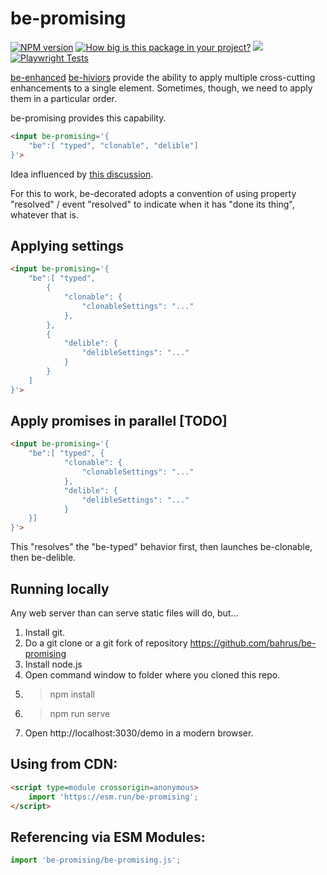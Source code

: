 # be-promising

[![NPM version](https://badge.fury.io/js/be-promising.png)](http://badge.fury.io/js/be-promising)
[![How big is this package in your project?](https://img.shields.io/bundlephobia/minzip/be-promising?style=for-the-badge)](https://bundlephobia.com/result?p=be-promising)
<img src="http://img.badgesize.io/https://cdn.jsdelivr.net/npm/be-promising?compression=gzip">
[![Playwright Tests](https://github.com/bahrus/be-promising/actions/workflows/CI.yml/badge.svg?branch=baseline)](https://github.com/bahrus/be-promising/actions/workflows/CI.yml)

[be-enhanced](https://github.com/bahrus/be-enhanced) [be-hiviors](https://github.com/bahrus/be-hive) provide the ability to apply multiple cross-cutting enhancements to a single element.  Sometimes, though, we need to apply them in a particular order.

be-promising provides this capability.

```html
<input be-promising='{
    "be":[ "typed", "clonable", "delible"]
}'>
```

Idea influenced by [this discussion](https://twitter.com/dan_abramov/status/1563307506482696192).

For this to work, be-decorated adopts a convention of using property "resolved" / event "resolved" to indicate when it has "done its thing", whatever that is.

## Applying settings

```html
<input be-promising='{
    "be":[ "typed", 
        {
            "clonable": {
                "clonableSettings": "..."
            },
        },
        {
            "delible": {
                "delibleSettings": "..."
            }
        }
    ]
}'>
```

## Apply promises in parallel [TODO]

```html
<input be-promising='{
    "be":[ "typed", {
            "clonable": {
                "clonableSettings": "..."
            },
            "delible": {
                "delibleSettings": "..."
            }
    }]
}'>
```

This "resolves" the "be-typed" behavior first, then launches be-clonable, then be-delible.

## Running locally

Any web server than can serve static files will do, but...

1.  Install git.
2.  Do a git clone or a git fork of repository https://github.com/bahrus/be-promising
3.  Install node.js
4.  Open command window to folder where you cloned this repo.
5.  > npm install
6.  > npm run serve
7.  Open http://localhost:3030/demo in a modern browser.

## Using from CDN:

```html
<script type=module crossorigin=anonymous>
    import 'https://esm.run/be-promising';
</script>
```

## Referencing via ESM Modules:

```JavaScript
import 'be-promising/be-promising.js';
```